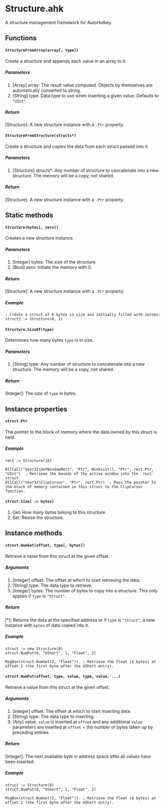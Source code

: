 # Structure.ahk

A structure management framework for AutoHotkey.

## Functions

#### `StructureFromArray(array[, type])`
Create a structure and appends each value in an array to it.

##### Parameters
1. [Array] array: The result value computed. Objects by themselves are automatically converted to string.
2. [String] type: Data type to use when inserting a given value. Defaults to `"UInt"`.

##### Return
[Structure]: A new structure instance with a `.Ptr` property.

#### `StructureFromStructure(structs*)`
Create a structure and copies the data from each struct passed into it.

##### Parameters
1. [Structure] structs*: Any number of structure to concatenate into a new structure. The memory will be a copy, not shared.

##### Return
[Structure]: A new structure instance with a `.Ptr` property.

## Static methods

#### `Structure(bytes[, zero])`
Creates a new structure instance.

##### Parameters
1. [Integer] bytes: The size of the structure.
1. [Bool] zero: Initiate the memory with 0.

##### Return
[Structure]: A new structure instance with a `.Ptr` property.

##### Example
```autohotkey
; Create a struct of 8 bytes in size and initially filled with zeroes:
struct1 := Structure(8, 1) 
```

#### `Structure.SizeOf(type)`
Determines how many bytes `type` is in size.

##### Parameters
1. [String] type: Any number of structure to concatenate into a new structure. The memory will be a copy, not shared.

##### Return
[Integer]: The size of `type` in bytes.

## Instance properties

#### `struct.Ptr`
The pointer to the block of memory where the data owned by this struct is held.

##### Example
```autohotkey
rect := Structure(16)

DllCall("User32\GetWindowRect", "Ptr", WinExist(), "Ptr", rect.Ptr, "UInt")  ; Retrieve the bounds of the active window into the `rect` struct.
DllCall("User32\ClipCursor", "Ptr", rect.Ptr)  ; Pass the pointer to the block of memory contained in this struct to the ClipCursor function.
```

#### `struct.Size[ := bytes]`
1. Get: How many bytes belong to this structure.
2. Set: Resize the structure.

## Instance methods

#### `struct.NumGet(offset, type[, bytes])`
Retrieve a value from this struct at the given offset.

##### Arguments
1. [Integer] offset: The offset at which to start retrieving the data.
2. [String] type: The data type to retrieve.
3. [Integer] bytes: The number of bytes to copy into a structure. This only applies if `type` is `"Struct"`.

##### Return
[*]: Returns the data at the specified address or if `type` is `"Struct"`, a new instance with `bytes` of data copied into it.

##### Example
```autohotkey
struct := new Structure(8)
struct.NumPut(0, "UShort", 1, "Float", 2)

MsgBox(struct.NumGet(2, "Float"))  ; Retrieve the Float (4 bytes) at offset 2 (the first byte after the UShort entry).
```

#### `struct.NumPut(offset, type, value, type, value, ...)`
Retrieve a value from this struct at the given offset.

##### Arguments
1. [Integer] offset: The offset at which to start inserting data.
2. [String] type: The data type to inserting.
3. [Any] value: `value` is inserted at `offset` and any additional `value` parameters are inserted at `offset` + the number of bytes taken up by preceding entries.

##### Return
[Integer]: The next available byte in address space after all values have been inserted.

##### Example
```autohotkey
struct := Structure(8)
struct.NumPut(0, "UShort", 1, "Float", 2)

MsgBox(struct.NumGet(2, "Float"))  ; Retrieve the Float (4 bytes) at offset 2 (the first byte after the UShort entry).
```
